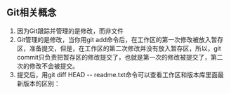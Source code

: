 ## Git相关概念
1. 因为Git跟踪并管理的是修改，而非文件
2. Git管理的是修改，当你用git add命令后，在工作区的第一次修改被放入暂存区，准备提交，但是，在工作区的第二次修改并没有放入暂存区，所以，git commit只负责把暂存区的修改提交了，也就是第一次的修改被提交了，第二次的修改不会被提交。
3. 提交后，用git diff HEAD -- readme.txt命令可以查看工作区和版本库里面最新版本的区别：
